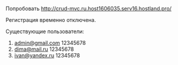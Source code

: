 Попробовать http://crud-mvc.ru.host1606035.serv16.hostland.pro/

Регистрация временно отключена.

Существующие пользователи:
  1) admin@gmail.com 12345678
  2) dima@mail.ru   12345678
  3) ivan@yandex.ru 12345678
